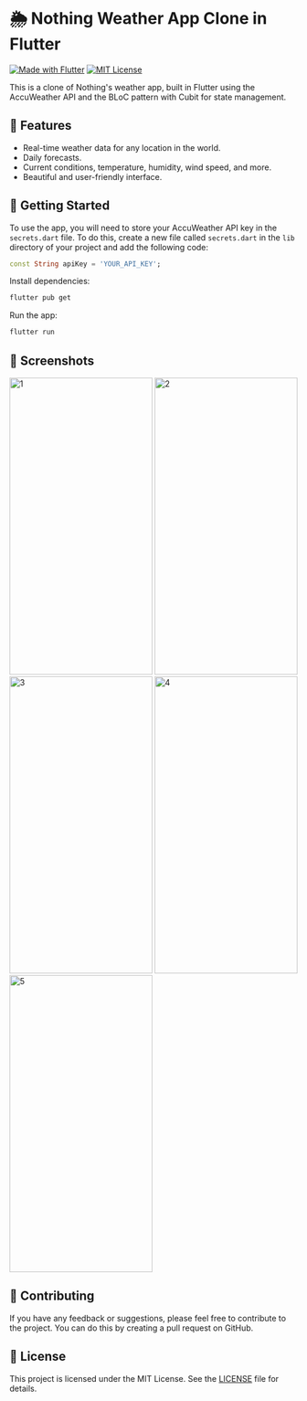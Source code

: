 # 🌦️ Nothing Weather App Clone in Flutter

[![Made with Flutter](https://img.shields.io/badge/Made%20with-Flutter-blue.svg)](https://flutter.dev/)
[![MIT License](https://img.shields.io/badge/license-MIT-blue.svg)](LICENSE)


This is a clone of Nothing's weather app, built in Flutter using the AccuWeather API and the BLoC pattern with Cubit for state management.

## 🌟 Features

- Real-time weather data for any location in the world.
- Daily forecasts.
- Current conditions, temperature, humidity, wind speed, and more.
- Beautiful and user-friendly interface.

## 🚀 Getting Started

To use the app, you will need to store your AccuWeather API key in the `secrets.dart` file. To do this, create a new file called `secrets.dart` in the `lib` directory of your project and add the following code:

```dart
const String apiKey = 'YOUR_API_KEY';
```

Install dependencies:

```bash 
flutter pub get
```

Run the app:
```bash
flutter run
```

## 📱 Screenshots
<img src="https://github.com/Avadhkumar-geek/nothing_weather_clone/assets/81379791/91abe060-4e88-40b0-af86-ee04af8e8233" alt="1" height="520" width="250">

<img src="https://github.com/Avadhkumar-geek/nothing_weather_clone/assets/81379791/a9bd4cca-5d7c-4bf8-a4e4-122b64cbd0df" alt="2" height="520" width="250">

<img src="https://github.com/Avadhkumar-geek/nothing_weather_clone/assets/81379791/647fa61f-f516-44cd-81cc-dbaa8506c0de" alt="3" height="520" width="250">

<img src="https://github.com/Avadhkumar-geek/nothing_weather_clone/assets/81379791/0aa97def-5ed8-477a-8bd7-8141b6d4f2bc" alt="4" height="520" width="250">

<img src="https://github.com/Avadhkumar-geek/nothing_weather_clone/assets/81379791/5caa4f0f-0191-467a-b2b4-37599d5fca5b" alt="5" height="520" width="250">

## 🤝 Contributing

If you have any feedback or suggestions, please feel free to contribute to the project. You can do this by creating a pull request on GitHub.

## 📃 License

This project is licensed under the MIT License. See the [LICENSE](LICENSE) file for details.
